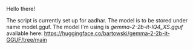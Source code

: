 Hello there!

The script is currently set up for aadhar. The model is to be stored under name model.gguf. The model I'm using is _gemma-2-2b-it-IQ4_XS.gguf_ available here: https://huggingface.co/bartowski/gemma-2-2b-it-GGUF/tree/main 

